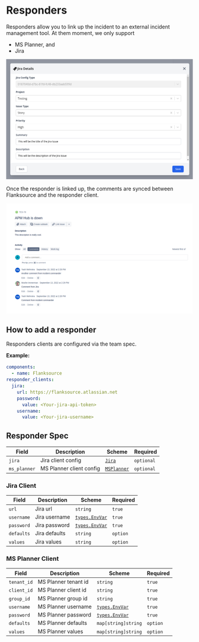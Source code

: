 # Responders

Responders allow you to link up the incident to an external incident management tool. At them moment, we only support

- MS Planner, and
- Jira

![Adding a Jira responder](../../images/responder-add-jira.png)

Once the responder is linked up, the comments are synced between Flanksource and the responder client.

![Comments in Jira from Flanksource](../../images/responder-jira-comments.png)

## How to add a responder

Responders clients are configured via the team spec.

**Example:**

```yaml
components:
  - name: Flanksource
responder_clients:
  jira:
    url: https://flanksource.atlassian.net
    password:
      value: <Your-jira-api-token>
    username:
      value: <Your-jira-username>
```

## Responder Spec

| Field        | Description              | Scheme                            | Required   |
| ------------ | ------------------------ | --------------------------------- | ---------- |
| `jira`       | Jira client config       | [`Jira`](#jira-client)            | `optional` |
| `ms_planner` | MS Planner client config | [`MSPlanner`](#ms-planner-client) | `optional` |

### Jira Client

| Field      | Description   | Scheme                                                                        | Required |
| ---------- | ------------- | ----------------------------------------------------------------------------- | -------- |
| `url`      | Jira url      | `string`                                                                      | `true`   |
| `username` | Jira username | [`types.EnvVar`](https://pkg.go.dev/github.com/flanksource/duty/types#EnvVar) | `true`   |
| `password` | Jira password | [`types.EnvVar`](https://pkg.go.dev/github.com/flanksource/duty/types#EnvVar) | `true`   |
| `defaults` | Jira defaults | `string`                                                                      | `option` |
| `values`   | Jira values   | `string`                                                                      | `option` |

### MS Planner Client

| Field       | Description          | Scheme                                                                        | Required |
| ----------- | -------------------- | ----------------------------------------------------------------------------- | -------- |
| `tenant_id` | MS Planner tenant id | `string`                                                                      | `true`   |
| `client_id` | MS Planner client id | `string`                                                                      | `true`   |
| `group_id`  | MS Planner group id  | `string`                                                                      | `true`   |
| `username`  | MS Planner username  | [`types.EnvVar`](https://pkg.go.dev/github.com/flanksource/duty/types#EnvVar) | `true`   |
| `password`  | MS Planner password  | [`types.EnvVar`](https://pkg.go.dev/github.com/flanksource/duty/types#EnvVar) | `true`   |
| `defaults`  | MS Planner defaults  | `map[string]string`                                                           | `option` |
| `values`    | MS Planner values    | `map[string]string`                                                           | `option` |
